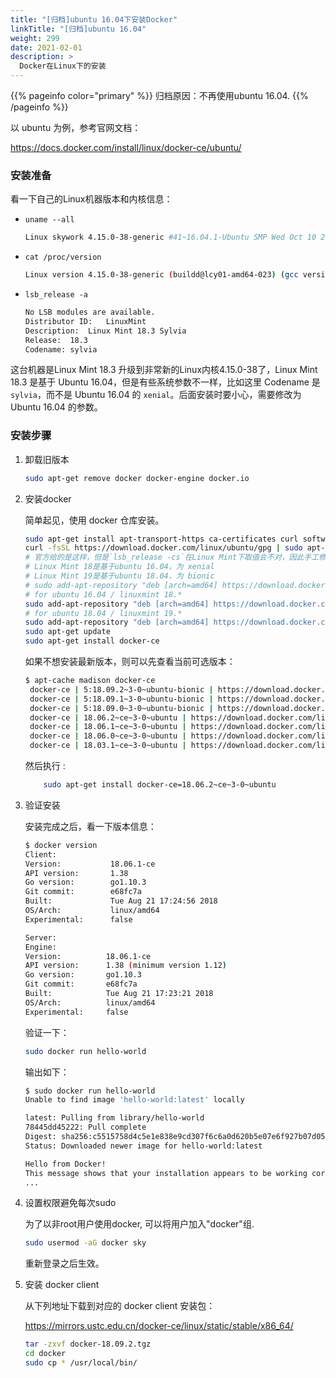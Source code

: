 ```yaml
---
title: "[归档]ubuntu 16.04下安装Docker"
linkTitle: "[归档]ubuntu 16.04"
weight: 299
date: 2021-02-01
description: >
  Docker在Linux下的安装
---
```


{{% pageinfo color="primary" %}}
归档原因：不再使用ubuntu 16.04.
{{% /pageinfo %}}

以 ubuntu 为例，参考官网文档：

https://docs.docker.com/install/linux/docker-ce/ubuntu/

### 安装准备

看一下自己的Linux机器版本和内核信息：

- `uname --all`

	```bash
	Linux skywork 4.15.0-38-generic #41~16.04.1-Ubuntu SMP Wed Oct 10 20:16:04 UTC 2018 x86_64 x86_64 x86_64 GNU/Linux
	```

- `cat /proc/version`

	```bash
	Linux version 4.15.0-38-generic (buildd@lcy01-amd64-023) (gcc version 5.4.0 20160609 (Ubuntu 5.4.0-6ubuntu1~16.04.10)) #41~16.04.1-Ubuntu SMP Wed Oct 10 20:16:04 UTC 2018
	```

- `lsb_release -a`

	```bash
  No LSB modules are available.
  Distributor ID:	LinuxMint
  Description:	Linux Mint 18.3 Sylvia
  Release:	18.3
  Codename:	sylvia
	```

这台机器是Linux Mint 18.3 升级到非常新的Linux内核4.15.0-38了，Linux Mint 18.3 是基于 Ubuntu 16.04，但是有些系统参数不一样，比如这里 Codename 是 `sylvia`，而不是 Ubuntu 16.04 的 `xenial`。后面安装时要小心，需要修改为 Ubuntu 16.04 的参数。

### 安装步骤

1. 卸载旧版本

    ```bash
    sudo apt-get remove docker docker-engine docker.io
    ```

2. 安装docker

    简单起见，使用 docker 仓库安装。

    ```bash
    sudo apt-get install apt-transport-https ca-certificates curl software-properties-common
    curl -fsSL https://download.docker.com/linux/ubuntu/gpg | sudo apt-key add -
    # 官方给的是这样，但是`lsb_release -cs`在Linux Mint下取值会不对，因此手工修改
    # Linux Mint 18是基于ubuntu 16.04，为 xenial
    # Linux Mint 19是基于ubuntu 18.04，为 bionic
    # sudo add-apt-repository "deb [arch=amd64] https://download.docker.com/linux/ubuntu $(lsb_release -cs) stable"
    # for ubuntu 16.04 / linuxmint 18.*
    sudo add-apt-repository "deb [arch=amd64] https://download.docker.com/linux/ubuntu xenial stable"
    # for ubuntu 18.04 / linuxmint 19.*
    sudo add-apt-repository "deb [arch=amd64] https://download.docker.com/linux/ubuntu bionic stable"
    sudo apt-get update
    sudo apt-get install docker-ce
    ```

    如果不想安装最新版本，则可以先查看当前可选版本：

    ```bash
    $ apt-cache madison docker-ce
     docker-ce | 5:18.09.2~3-0~ubuntu-bionic | https://download.docker.com/linux/ubuntu bionic/stable amd64 Packages
     docker-ce | 5:18.09.1~3-0~ubuntu-bionic | https://download.docker.com/linux/ubuntu bionic/stable amd64 Packages
     docker-ce | 5:18.09.0~3-0~ubuntu-bionic | https://download.docker.com/linux/ubuntu bionic/stable amd64 Packages
     docker-ce | 18.06.2~ce~3-0~ubuntu | https://download.docker.com/linux/ubuntu bionic/stable amd64 Packages
     docker-ce | 18.06.1~ce~3-0~ubuntu | https://download.docker.com/linux/ubuntu bionic/stable amd64 Packages
     docker-ce | 18.06.0~ce~3-0~ubuntu | https://download.docker.com/linux/ubuntu bionic/stable amd64 Packages
     docker-ce | 18.03.1~ce~3-0~ubuntu | https://download.docker.com/linux/ubuntu bionic/stable amd64 Packages
    ```
	
	然后执行 :
	
	```bash
	    sudo apt-get install docker-ce=18.06.2~ce~3-0~ubuntu
	```

3. 验证安装

    安装完成之后，看一下版本信息：

    ```bash
    $ docker version
    Client:
    Version:           18.06.1-ce
    API version:       1.38
    Go version:        go1.10.3
    Git commit:        e68fc7a
    Built:             Tue Aug 21 17:24:56 2018
    OS/Arch:           linux/amd64
    Experimental:      false

    Server:
    Engine:
    Version:          18.06.1-ce
    API version:      1.38 (minimum version 1.12)
    Go version:       go1.10.3
    Git commit:       e68fc7a
    Built:            Tue Aug 21 17:23:21 2018
    OS/Arch:          linux/amd64
    Experimental:     false

    ```

    验证一下：

    ```bash
    sudo docker run hello-world
    ```

    输出如下：

    ```bash
    $ sudo docker run hello-world
    Unable to find image 'hello-world:latest' locally

    latest: Pulling from library/hello-world
    78445dd45222: Pull complete
    Digest: sha256:c5515758d4c5e1e838e9cd307f6c6a0d620b5e07e6f927b07d05f6d12a1ac8d7
    Status: Downloaded newer image for hello-world:latest

    Hello from Docker!
    This message shows that your installation appears to be working correctly.
    ...
    ```

4. 设置权限避免每次sudo

    为了以非root用户使用docker, 可以将用户加入"docker"组.

    ```bash
    sudo usermod -aG docker sky
    ```

	重新登录之后生效。

5. 安装 docker client

	从下列地址下载到对应的 docker client 安装包：

	https://mirrors.ustc.edu.cn/docker-ce/linux/static/stable/x86_64/

	```bash
	tar -zxvf docker-18.09.2.tgz
	cd docker
	sudo cp * /usr/local/bin/
	```

	